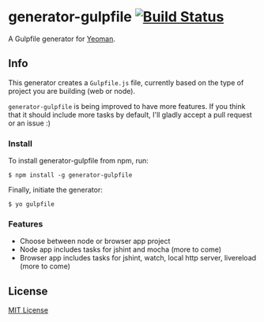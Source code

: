 # generator-gulpfile [![Build Status](https://secure.travis-ci.org/rogeriopvl/generator-gulpfile.png?branch=master)](https://travis-ci.org/rogeriopvl/generator-gulpfile)

A Gulpfile generator for [Yeoman](http://yeoman.io).


## Info

This generator creates a `Gulpfile.js` file, currently based on the type of project you are building (web or node).

`generator-gulpfile` is being improved to have more features. If you think that it should include more tasks by default, I'll gladly accept a pull request or an issue :)

### Install

To install generator-gulpfile from npm, run:

```
$ npm install -g generator-gulpfile
```

Finally, initiate the generator:

```
$ yo gulpfile
```

### Features

* Choose between node or browser app project
* Node app includes tasks for jshint and mocha (more to come)
* Browser app includes tasks for jshint, watch, local http server, livereload (more to come)

## License

[MIT License](http://en.wikipedia.org/wiki/MIT_License)
